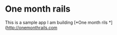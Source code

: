 # One month rails

This is a sample app I am building
[*One month rils *](http://onemonthrails.com


